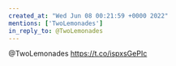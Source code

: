```yaml
---
created_at: "Wed Jun 08 00:21:59 +0000 2022"
mentions: ['TwoLemonades']
in_reply_to: @TwoLemonades
---
```


@TwoLemonades https://t.co/ispxsGePIc